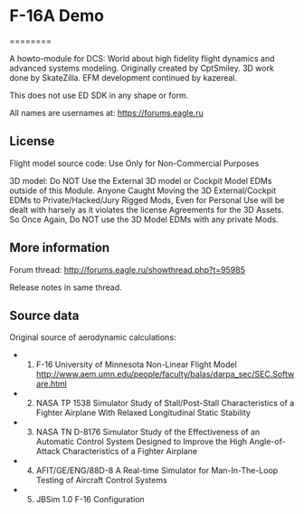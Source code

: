 # F-16A Demo
========

A howto-module for DCS: World about high fidelity flight dynamics and advanced systems modeling. 
Originally created by CptSmiley. 3D work done by SkateZilla.
EFM development continued by kazereal.

This does not use ED SDK in any shape or form.

All names are usernames at: https://forums.eagle.ru

License
-------
Flight model source code:
Use Only for Non-Commercial Purposes

3D model:
Do NOT Use the External 3D model or Cockpit Model EDMs outside of this Module.
Anyone Caught Moving the 3D External/Cockpit EDMs to Private/Hacked/Jury Rigged Mods, 
Even for Personal Use will be dealt with harsely as it violates the license Agreements for the 3D Assets.
So Once Again, Do NOT use the 3D Model EDMs with any private Mods.

More information
----------------
Forum thread: http://forums.eagle.ru/showthread.php?t=95985

Release notes in same thread.

Source data
-----------
Original source of aerodynamic calculations:
* 1) F-16 University of Minnesota Non-Linear Flight Model
    http://www.aem.umn.edu/people/faculty/balas/darpa_sec/SEC.Software.html
* 2) NASA TP 1538 Simulator Study of Stall/Post-Stall Characteristics of a 
    Fighter Airplane With Relaxed Longitudinal Static Stability
* 3) NASA TN D-8176 Simulator Study of the Effectiveness of an Automatic Control
    System Designed to Improve the High Angle-of-Attack Characteristics of a Fighter Airplane
* 4) AFIT/GE/ENG/88D-8 A Real-time Simulator for Man-In-The-Loop Testing of
    Aircraft Control Systems
* 5) JBSim 1.0 F-16 Configuration 




